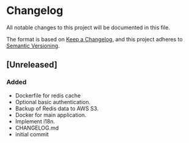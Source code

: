 # Changelog

All notable changes to this project will be documented in this file.

The format is based on [Keep a Changelog](https://keepachangelog.com/en/1.1.0/),
and this project adheres to [Semantic Versioning](https://semver.org/spec/v2.0.0.html).

## [Unreleased]

### Added

- Dockerfile for redis cache
- Optional basic authentication.
- Backup of Redis data to AWS S3.
- Docker for main application.
- Implement i18n.
- CHANGELOG.md
- initial commit
